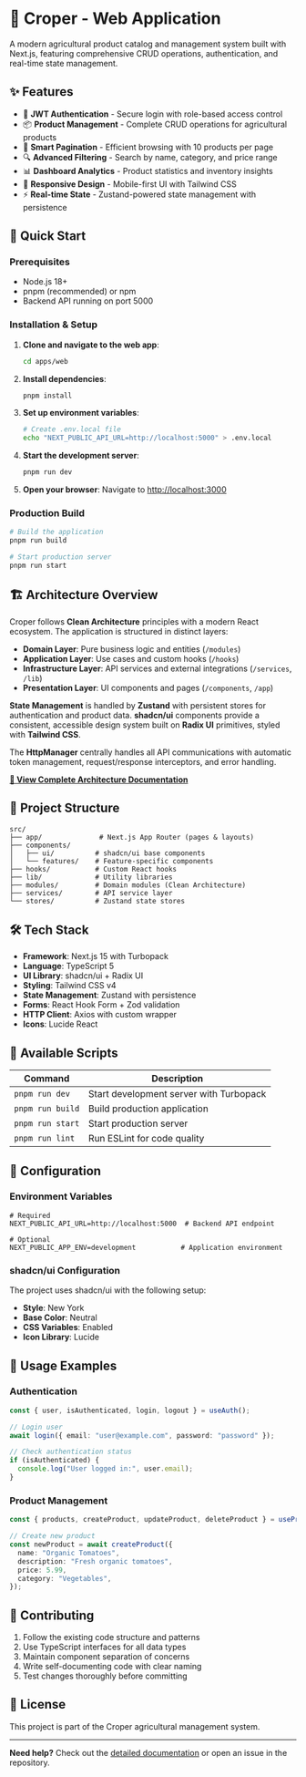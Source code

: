 # 🌱 Croper - Web Application

A modern agricultural product catalog and management system built with Next.js, featuring comprehensive CRUD operations, authentication, and real-time state management.

## ✨ Features

- 🔐 **JWT Authentication** - Secure login with role-based access control
- 📦 **Product Management** - Complete CRUD operations for agricultural products
- 📄 **Smart Pagination** - Efficient browsing with 10 products per page
- 🔍 **Advanced Filtering** - Search by name, category, and price range
- 📊 **Dashboard Analytics** - Product statistics and inventory insights
- 📱 **Responsive Design** - Mobile-first UI with Tailwind CSS
- ⚡ **Real-time State** - Zustand-powered state management with persistence

## 🚀 Quick Start

### Prerequisites

- Node.js 18+
- pnpm (recommended) or npm
- Backend API running on port 5000

### Installation & Setup

1. **Clone and navigate to the web app**:

   ```bash
   cd apps/web
   ```

2. **Install dependencies**:

   ```bash
   pnpm install
   ```

3. **Set up environment variables**:

   ```bash
   # Create .env.local file
   echo "NEXT_PUBLIC_API_URL=http://localhost:5000" > .env.local
   ```

4. **Start the development server**:

   ```bash
   pnpm run dev
   ```

5. **Open your browser**:
   Navigate to [http://localhost:3000](http://localhost:3000)

### Production Build

```bash
# Build the application
pnpm run build

# Start production server
pnpm run start
```

## 🏗️ Architecture Overview

Croper follows **Clean Architecture** principles with a modern React ecosystem. The application is structured in distinct layers:

- **Domain Layer**: Pure business logic and entities (`/modules`)
- **Application Layer**: Use cases and custom hooks (`/hooks`)
- **Infrastructure Layer**: API services and external integrations (`/services`, `/lib`)
- **Presentation Layer**: UI components and pages (`/components`, `/app`)

**State Management** is handled by **Zustand** with persistent stores for authentication and product data. **shadcn/ui** components provide a consistent, accessible design system built on **Radix UI** primitives, styled with **Tailwind CSS**.

The **HttpManager** centrally handles all API communications with automatic token management, request/response interceptors, and error handling.

**[📖 View Complete Architecture Documentation](./doc/context.md)**

## 📁 Project Structure

```
src/
├── app/              # Next.js App Router (pages & layouts)
├── components/
│   ├── ui/          # shadcn/ui base components
│   └── features/    # Feature-specific components
├── hooks/           # Custom React hooks
├── lib/             # Utility libraries
├── modules/         # Domain modules (Clean Architecture)
├── services/        # API service layer
└── stores/          # Zustand state stores
```

## 🛠️ Tech Stack

- **Framework**: Next.js 15 with Turbopack
- **Language**: TypeScript 5
- **UI Library**: shadcn/ui + Radix UI
- **Styling**: Tailwind CSS v4
- **State Management**: Zustand with persistence
- **Forms**: React Hook Form + Zod validation
- **HTTP Client**: Axios with custom wrapper
- **Icons**: Lucide React

## 🎯 Available Scripts

| Command          | Description                             |
| ---------------- | --------------------------------------- |
| `pnpm run dev`   | Start development server with Turbopack |
| `pnpm run build` | Build production application            |
| `pnpm run start` | Start production server                 |
| `pnpm run lint`  | Run ESLint for code quality             |

## 🔧 Configuration

### Environment Variables

```env
# Required
NEXT_PUBLIC_API_URL=http://localhost:5000  # Backend API endpoint

# Optional
NEXT_PUBLIC_APP_ENV=development           # Application environment
```

### shadcn/ui Configuration

The project uses shadcn/ui with the following setup:

- **Style**: New York
- **Base Color**: Neutral
- **CSS Variables**: Enabled
- **Icon Library**: Lucide

## 📝 Usage Examples

### Authentication

```typescript
const { user, isAuthenticated, login, logout } = useAuth();

// Login user
await login({ email: "user@example.com", password: "password" });

// Check authentication status
if (isAuthenticated) {
  console.log("User logged in:", user.email);
}
```

### Product Management

```typescript
const { products, createProduct, updateProduct, deleteProduct } = useProduct();

// Create new product
const newProduct = await createProduct({
  name: "Organic Tomatoes",
  description: "Fresh organic tomatoes",
  price: 5.99,
  category: "Vegetables",
});
```

## 🤝 Contributing

1. Follow the existing code structure and patterns
2. Use TypeScript interfaces for all data types
3. Maintain component separation of concerns
4. Write self-documenting code with clear naming
5. Test changes thoroughly before committing

## 📄 License

This project is part of the Croper agricultural management system.

---

**Need help?** Check out the [detailed documentation](./doc/context.md) or open an issue in the repository.
